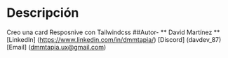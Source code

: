 # Descripción
Creo una card Resposnive con Tailwindcss
##Autor-
** David Martínez **
[LinkedIn] (https://www.linkedin.com/in/dmmtapia/)
[Discord] (davdev_87)
[Email] (dmmtapia.ux@gmail.com)

